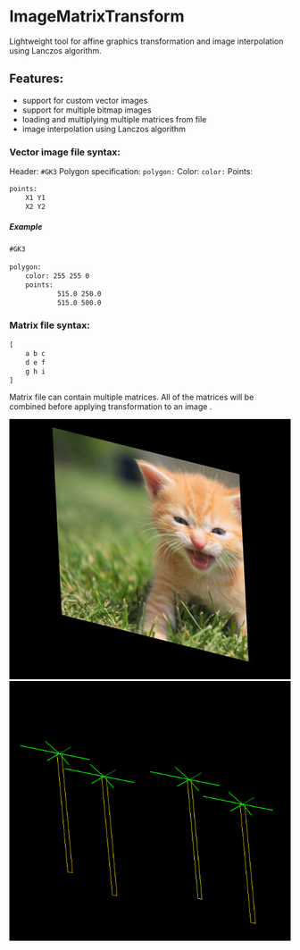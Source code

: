 
# ImageMatrixTransform
Lightweight tool for affine graphics transformation and image interpolation using Lanczos algorithm.

## Features:
- support for custom vector images
- support for multiple bitmap images
- loading and multiplying multiple matrices from file
- image interpolation using Lanczos algorithm

### Vector image file syntax:
Header:
`#GK3`
Polygon specification:
`polygon:`
Color:
`color:`
Points:
```
points:
    X1 Y1
    X2 Y2
```

##### Example
```
#GK3

polygon:
  	color: 255 255 0
  	points:
    		515.0 250.0
    		515.0 500.0
```

### Matrix file syntax:
```
[
	a b c
	d e f
	g h i
]
```
Matrix file can contain multiple matrices. All of the matrices will be combined before applying transformation to an image .

![Output 1](./doc/image1.png)
![Output 2](./doc/image2.png)

